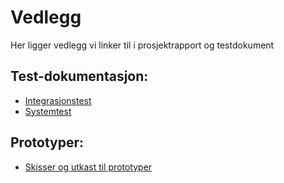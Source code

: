 # Vedlegg
Her ligger vedlegg vi linker til i prosjektrapport og testdokument

## Test-dokumentasjon:
- [Integrasjonstest](https://github.com/bachelorgruppe32/Vedlegg/blob/main/Integrasjonstesting-Zisson-Wallboard.pdf) 
- [Systemtest](https://github.com/bachelorgruppe32/Vedlegg/blob/main/Systemtest-Zisson-Wallboard.pdf)

## Prototyper:
- [Skisser og utkast til prototyper](https://github.com/bachelorgruppe32/Vedlegg/blob/main/Vedlegg_%20Skisser%20og%20utkast%20til%20prototyper.pdf) 
